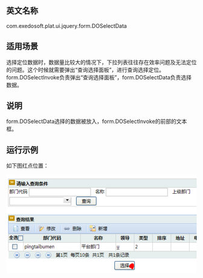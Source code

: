 ## 英文名称 ##

com.exedosoft.plat.ui.jquery.form.DOSelectData

## 适用场景 ##

选择定位数据时，数据量比较大的情况下，下拉列表往往存在效率问题及无法定位的问题。这个时候就需要弹出“查询选择面板”，进行查询选择定位。 form.DOSelectInvoke负责弹出“查询选择面板”，form.DOSelectData负责选择数据。

## 说明 ##

form.DOSelectData选择的数据被放入，form.DOSelectInvoke的前部的文本框。

## 运行示例 ##

如下图红点位置：

<img src='imgs/c_selectdata.png' />
